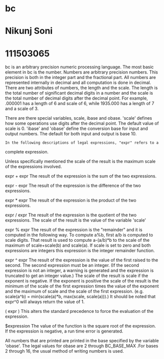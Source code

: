 # bc
# Nikunj Soni
# 111503065
   
   bc is an arbitrary precision numeric processing language. 
   The most basic element in bc is the number.  Numbers are
arbitrary precision numbers.  This precision is both in the integer part
and the fractional part.  All numbers are represented internally in
decimal and all computation is done in decimal. There are two attributes
of numbers, the length and the scale.  The length is the total number of
significant decimal digits in a number and the scale is the total number
of decimal digits after the decimal point.  For example, .000001 has a
length of 6 and scale of 6, while 1935.000 has a length of 7 and a scale
of 3.

  There are there special variables, scale, ibase and obase. 'scale' defines how some operations use digits after the
decimal point.  The default value of scale is 0. 'ibase'
and 'obase' define the conversion base for input and output
numbers. The default for both input and output is base 10.

    In the following descriptions of legal expressions, "expr" refers to a
complete expression.

   Unless specifically mentioned the scale of the result is the maximum
scale of the expressions involved.

 expr + expr
The result of the expression is the sum of the two expressions.

 expr - expr
The result of the expression is the difference of the two expressions.

 expr * expr
The result of the expression is the product of the two expressions.

 expr / expr
The result of the expression is the quotient of the two expressions.
The scale of the result is the value of the variable 'scale'

 expr % expr
The result of the expression is the "remainder" and it is computed in the
following way.  To compute a%b, first a/b is computed to scale
digits.  That result is used to compute a-(a/b)*b to the scale of the
maximum of scale+scale(b) and scale(a).  If scale is set
to zero and both expressions are integers this expression is the
integer remainder function.

 expr ^ expr
The result of the expression is the value of the first raised to the
second. The second expression must be an integer.  (If the second
expression is not an integer, a warning is generated and the
expression is truncated to get an integer value.)  The scale of the
result is scale if the exponent is negative.  If the exponent
is positive the scale of the result is the minimum of the scale of the
first expression times the value of the exponent and the maximum of
scale and the scale of the first expression.  (e.g. scale(a^b)
= min(scale(a)*b, max(scale, scale(a))).)  It should be noted
that expr^0 will always return the value of 1.

 ( expr )
This alters the standard precedence to force the evaluation of the
expression.

 $expression
The value of the function is the square root of the
expression.  If the expression is negative, a run time error is
generated.

   All numbers that are printed are printed in the base specified by the
variable 'obase'. The legal values for obase are 2 through
BC_BASE_MAX .For bases 2 through 16,
the usual method of writing numbers is used. 
